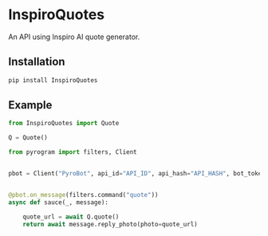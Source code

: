 # InspiroQuotes

An API using Inspiro AI quote generator.

## Installation

```Python
pip install InspiroQuotes
```

## Example

```Python
from InspiroQuotes import Quote

Q = Quote()

from pyrogram import filters, Client


pbot = Client("PyroBot", api_id="API_ID", api_hash="API_HASH", bot_token="TOKEN")


@pbot.on_message(filters.command("quote"))
async def sauce(_, message):

    quote_url = await Q.quote()
    return await message.reply_photo(photo=quote_url)

```
